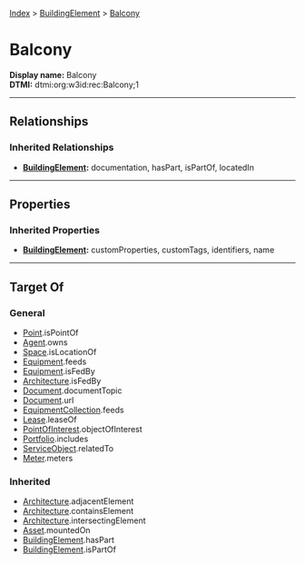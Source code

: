 [Index](../index.md) > [BuildingElement](BuildingElement.md) > [Balcony](#)
# Balcony

**Display name:** Balcony<br />
**DTMI:** dtmi:org:w3id:rec:Balcony;1

---

## Relationships

### Inherited Relationships
* **[BuildingElement](BuildingElement.md):** documentation, hasPart, isPartOf, locatedIn

---

## Properties

### Inherited Properties
* **[BuildingElement](BuildingElement.md):** customProperties, customTags, identifiers, name

---

## Target Of
### General
* [Point](../Point/Point.md).isPointOf
* [Agent](../Agent/Agent.md).owns
* [Space](../Space/Space.md).isLocationOf
* [Equipment](../Asset/Equipment/Equipment.md).feeds
* [Equipment](../Asset/Equipment/Equipment.md).isFedBy
* [Architecture](../Space/Architecture/Architecture.md).isFedBy
* [Document](../Information/Document/Document.md).documentTopic
* [Document](../Information/Document/Document.md).url
* [EquipmentCollection](../Collection/Equipment-.md).feeds
* [Lease](../Event/Lease.md).leaseOf
* [PointOfInterest](../Information/PointOfInterest.md).objectOfInterest
* [Portfolio](../Collection/Portfolio.md).includes
* [ServiceObject](../Information/ServiceObject/ServiceObject.md).relatedTo
* [Meter](../Asset/Equipment/Meter/Meter.md).meters
### Inherited
* [Architecture](../Space/Architecture/Architecture.md).adjacentElement
* [Architecture](../Space/Architecture/Architecture.md).containsElement
* [Architecture](../Space/Architecture/Architecture.md).intersectingElement
* [Asset](../Asset/Asset.md).mountedOn
* [BuildingElement](BuildingElement.md).hasPart
* [BuildingElement](BuildingElement.md).isPartOf
